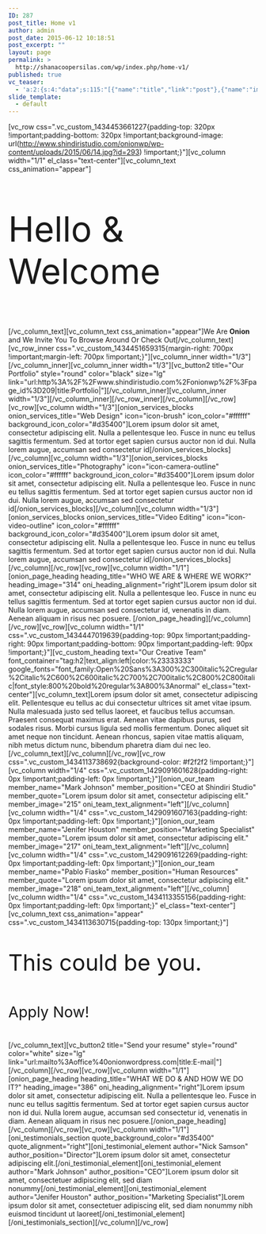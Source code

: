 ```yaml
---
ID: 287
post_title: Home v1
author: admin
post_date: 2015-06-12 10:18:51
post_excerpt: ""
layout: page
permalink: >
  http://shanacoopersilas.com/wp/index.php/home-v1/
published: true
vc_teaser:
  - 'a:2:{s:4:"data";s:115:"[{"name":"title","link":"post"},{"name":"image","image":"featured","link":"none"},{"name":"text","mode":"excerpt"}]";s:7:"bgcolor";s:0:"";}'
slide_template:
  - default
---
```

[vc_row css=".vc_custom_1434453661227{padding-top: 320px !important;padding-bottom: 320px !important;background-image: url(http://www.shindiristudio.com/onionwp/wp-content/uploads/2015/06/14.jpg?id=293) !important;}"][vc_column width="1/1" el_class="text-center"][vc_column_text css_animation="appear"]
<p style="font-size: 70px;">Hello &amp; Welcome</p>
[/vc_column_text][vc_column_text css_animation="appear"]We Are <strong>Onion</strong> and We Invite You To Browse Around Or Check Out[/vc_column_text][vc_row_inner css=".vc_custom_1434451659315{margin-right: 700px !important;margin-left: 700px !important;}"][vc_column_inner width="1/3"][/vc_column_inner][vc_column_inner width="1/3"][vc_button2 title="Our Portfolio" style="round" color="black" size="lg" link="url:http%3A%2F%2Fwww.shindiristudio.com%2Fonionwp%2F%3Fpage_id%3D209|title:Portfolio|"][/vc_column_inner][vc_column_inner width="1/3"][/vc_column_inner][/vc_row_inner][/vc_column][/vc_row][vc_row][vc_column width="1/3"][onion_services_blocks onion_services_title="Web Design" icon="icon-brush" icon_color="#ffffff" background_icon_color="#d35400"]Lorem ipsum dolor sit amet, consectetur adipiscing elit. Nulla a pellentesque leo. Fusce in nunc eu tellus sagittis fermentum. Sed at tortor eget sapien cursus auctor non id dui. Nulla lorem augue, accumsan sed consectetur id[/onion_services_blocks][/vc_column][vc_column width="1/3"][onion_services_blocks onion_services_title="Photography" icon="icon-camera-outline" icon_color="#ffffff" background_icon_color="#d35400"]Lorem ipsum dolor sit amet, consectetur adipiscing elit. Nulla a pellentesque leo. Fusce in nunc eu tellus sagittis fermentum. Sed at tortor eget sapien cursus auctor non id dui. Nulla lorem augue, accumsan sed consectetur id[/onion_services_blocks][/vc_column][vc_column width="1/3"][onion_services_blocks onion_services_title="Video Editing" icon="icon-video-outline" icon_color="#ffffff" background_icon_color="#d35400"]Lorem ipsum dolor sit amet, consectetur adipiscing elit. Nulla a pellentesque leo. Fusce in nunc eu tellus sagittis fermentum. Sed at tortor eget sapien cursus auctor non id dui. Nulla lorem augue, accumsan sed consectetur id[/onion_services_blocks][/vc_column][/vc_row][vc_row][vc_column width="1/1"][onion_page_heading heading_title="WHO WE ARE &amp; WHERE WE WORK?" heading_image="314" oni_heading_alignment="right"]Lorem ipsum dolor sit amet, consectetur adipiscing elit. Nulla a pellentesque leo. Fusce in nunc eu tellus sagittis fermentum. Sed at tortor eget sapien cursus auctor non id dui. Nulla lorem augue, accumsan sed consectetur id, venenatis in diam. Aenean aliquam in risus nec posuere. [/onion_page_heading][/vc_column][/vc_row][vc_row][vc_column width="1/1" css=".vc_custom_1434447019639{padding-top: 90px !important;padding-right: 90px !important;padding-bottom: 90px !important;padding-left: 90px !important;}"][vc_custom_heading text="Our Creative Team" font_container="tag:h2|text_align:left|color:%23333333" google_fonts="font_family:Open%20Sans%3A300%2C300italic%2Cregular%2Citalic%2C600%2C600italic%2C700%2C700italic%2C800%2C800italic|font_style:800%20bold%20regular%3A800%3Anormal" el_class="text-center"][vc_column_text]Lorem ipsum dolor sit amet, consectetur adipiscing elit. Pellentesque eu tellus ac dui consectetur ultrices sit amet vitae ipsum. Nulla malesuada justo sed tellus laoreet, et faucibus tellus accumsan. Praesent consequat maximus erat. Aenean vitae dapibus purus, sed sodales risus. Morbi cursus ligula sed mollis fermentum. Donec aliquet sit amet neque non tincidunt. Aenean rhoncus, sapien vitae mattis aliquam, nibh metus dictum nunc, bibendum pharetra diam dui nec leo.[/vc_column_text][/vc_column][/vc_row][vc_row css=".vc_custom_1434113738692{background-color: #f2f2f2 !important;}"][vc_column width="1/4" css=".vc_custom_1429091601628{padding-right: 0px !important;padding-left: 0px !important;}"][onion_our_team member_name="Mark Johnson" member_position="CEO at Shindiri Studio" member_quote="Lorem ipsum dolor sit amet, consectetur adipiscing elit." member_image="215" oni_team_text_alignment="left"][/vc_column][vc_column width="1/4" css=".vc_custom_1429091607163{padding-right: 0px !important;padding-left: 0px !important;}"][onion_our_team member_name="Jenifer Houston" member_position="Marketing Specialist" member_quote="Lorem ipsum dolor sit amet, consectetur adipiscing elit." member_image="217" oni_team_text_alignment="left"][/vc_column][vc_column width="1/4" css=".vc_custom_1429091612269{padding-right: 0px !important;padding-left: 0px !important;}"][onion_our_team member_name="Pablo Fiasko" member_position="Human Resources" member_quote="Lorem ipsum dolor sit amet, consectetur adipiscing elit." member_image="218" oni_team_text_alignment="left"][/vc_column][vc_column width="1/4" css=".vc_custom_1434113355156{padding-right: 0px !important;padding-left: 0px !important;}" el_class="text-center"][vc_column_text css_animation="appear" css=".vc_custom_1434113630715{padding-top: 130px !important;}"]
<p style="font-size: 45px; line-height: 55px;">This could be you.</p>
<p style="font-size: 30px; line-height: 55px;">Apply Now!</p>
[/vc_column_text][vc_button2 title="Send your resume" style="round" color="white" size="lg" link="url:mailto%3Aoffice%40onionwordpress.com|title:E-mail|"][/vc_column][/vc_row][vc_row][vc_column width="1/1"][onion_page_heading heading_title="WHAT WE DO &amp; AND HOW WE DO IT?" heading_image="386" oni_heading_alignment="right"]Lorem ipsum dolor sit amet, consectetur adipiscing elit. Nulla a pellentesque leo. Fusce in nunc eu tellus sagittis fermentum. Sed at tortor eget sapien cursus auctor non id dui. Nulla lorem augue, accumsan sed consectetur id, venenatis in diam. Aenean aliquam in risus nec posuere.[/onion_page_heading][/vc_column][/vc_row][vc_row][vc_column width="1/1"][oni_testimonials_section quote_background_color="#d35400" quote_alignment="right"][oni_testimonial_element author="Nick Samson" author_position="Director"]Lorem ipsum dolor sit amet, consectetur adipiscing elit.[/oni_testimonial_element][oni_testimonial_element author="Mark Johnson" author_position="CEO"]Lorem ipsum dolor sit amet, consectetuer adipiscing elit, sed diam nonummy[/oni_testimonial_element][oni_testimonial_element author="Jenifer Houston" author_position="Marketing Specialist"]Lorem ipsum dolor sit amet, consectetuer adipiscing elit, sed diam nonummy nibh euismod tincidunt ut laoreet[/oni_testimonial_element][/oni_testimonials_section][/vc_column][/vc_row]